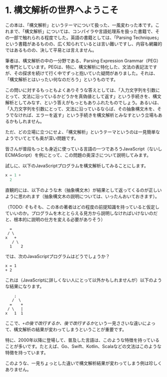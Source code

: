 # 1. 構文解析の世界へようこそ

この本は、「構文解析」というテーマについて扱った、一風変わった本です。これまで、「構文解析」については、コンパイラや言語処理系を扱った書籍で、その一部で触れられる程度でした。英語の書籍としては、「Parsing Techniques」という書籍があるものの、広く知られているとは言い難いですし、内容も網羅的ではあるものの、決して平易とは言えません。

筆者は、構文解析の中の一分野である、Parsing Expression Grammar（PEG）を専門としています。PEGは、特に、構文解析に特化した、文法の表記法ですが、その探求を続けて行く中でずっと抱いていた疑問がありました。それは、「構文解析とはいったい何なのだろう」というものです。

この問いに対するもっともよくありそうな答えとしては、「入力文字列を引数にとって、文法に沿っているかどうかを真偽値として返す」という手続きを、構文解析としてみなす、という答えがもっともありふれたものでしょう。あるいは、「入力文字列を引数にとって、文法に沿っているならば、その抽象構文木を、そうでなければ、エラーを返す」という手続きを構文解析とみなすという立場もあるかもしれません。

ただ、どの立場に立つにせよ、「構文解析」というテーマというのは一見簡単なようでいてとても奥が深い問題です。

皆さんが普段もっとも身近に使っている言語の一つであろうJavaScript（ないしECMAScript）を例にとって、この問題の奥深さについて説明してみます。

試しに、以下のJavaScriptプログラムを構文解析してみることにします。

```js
x = 1 +
  2
```

直観的には、以下のような木（抽象構文木）が結果として返ってくるのが正しいように思われます（抽象構文木の説明については、いったんおいておきます）。

（TODO: そもそも、この本の著者はどの程度の前提知識を持っていると仮定していいのか。プログラムを木ととらえる見方から説明しなければいけないのだと、根本的に説明の仕方を変える必要がありそう）

```
  =
 / \
x   +
   / \
  1    2
```

では、次のJavaScriptプログラムはどうでしょうか？

```
x = 1
+ 2
```

これは（JavaScriptに詳しくない人にとって以外かもしれませんが）以下のような結果になります。

```
    ;
   /  \ 
  =    +
 / \   |
x   1  1
```

ここで、*`+`の後で改行するか、後で改行するか*という一見ささいな違いによって、構文解析の結果が変わってしまうということが重要です。

特に、2000年以降に登場して、普及した言語は、このような特徴を持っていることが多いです。たとえば、Go、Swift、Kotlin、Scalaなどの文法はこのような特徴を持っています。

このような、一見ちょっとした違いで構文解析結果が変わってしまう例は珍しくありません。
